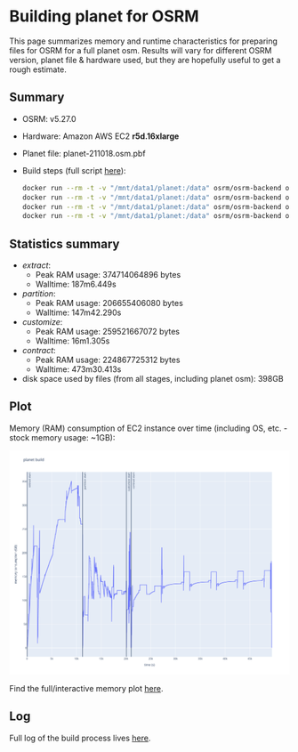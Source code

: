 # Building planet for OSRM

This page summarizes memory and runtime characteristics for preparing files for OSRM for a full planet osm. Results will vary for different OSRM version, planet file & hardware used, but they are hopefully useful to get a rough estimate.

## Summary

- OSRM: v5.27.0
- Hardware: Amazon AWS EC2 **r5d.16xlarge**
- Planet file: planet-211018.osm.pbf
- Build steps (full script [here](planet.sh)):

  ```bash
  docker run --rm -t -v "/mnt/data1/planet:/data" osrm/osrm-backend osrm-extract -p /opt/car.lua /data/planet-211018.osm.pbf
  docker run --rm -t -v "/mnt/data1/planet:/data" osrm/osrm-backend osrm-partition /data/planet-211018.osm.pbf
  docker run --rm -t -v "/mnt/data1/planet:/data" osrm/osrm-backend osrm-customize /data/planet-211018.osm.pbf
  docker run --rm -t -v "/mnt/data1/planet:/data" osrm/osrm-backend osrm-contract /data/planet-211018.osrm
  ```

## Statistics summary

- _extract_:
  - Peak RAM usage: 374714064896 bytes
  - Walltime: 187m6.449s
- _partition_:
  - Peak RAM usage: 206655406080 bytes
  - Walltime: 147m42.290s
- _customize_:
  - Peak RAM usage: 259521667072 bytes
  - Walltime: 16m1.305s
- _contract_:
  - Peak RAM usage: 224867725312 bytes
  - Walltime: 473m30.413s
- disk space used by files (from all stages, including planet osm): 398GB

## Plot

Memory (RAM) consumption of EC2 instance over time (including OS, etc. - stock memory usage: ~1GB):

![planet](planet.png)

Find the full/interactive memory plot [here](https://merschformann.github.io/random/content/plots/osrm/planet.html).

## Log

Full log of the build process lives [here](planet.log).
